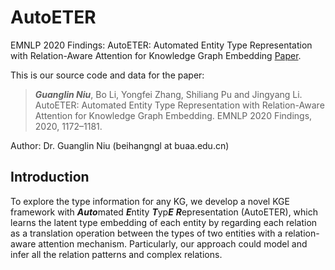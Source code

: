 # AutoETER
EMNLP 2020 Findings: AutoETER: Automated Entity Type Representation with Relation-Aware Attention for Knowledge Graph Embedding [Paper](https://www.aclweb.org/anthology/2020.findings-emnlp.105.pdf).

This is our source code and data for the paper:
>***Guanglin Niu***, Bo Li, Yongfei Zhang, Shiliang Pu and Jingyang Li. AutoETER: Automated Entity Type Representation with Relation-Aware Attention for Knowledge Graph Embedding. EMNLP 2020 Findings, 2020, 1172–1181.

Author: Dr. Guanglin Niu (beihangngl at buaa.edu.cn)

## Introduction
To explore the type information for any KG, we develop a novel KGE framework with ***Auto***mated ***E***ntity ***T***yp***E*** ***R***epresentation (AutoETER), which learns the latent type embedding of each entity by regarding each relation as a translation operation between the types of two entities with a relation-aware attention mechanism. Particularly, our approach could model and infer all the relation patterns and complex relations. 

